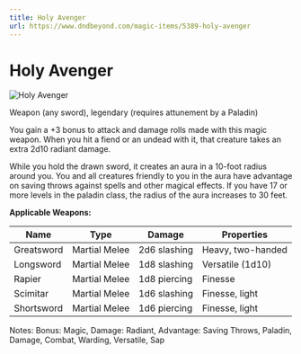 ```yaml
---
title: Holy Avenger
url: https://www.dndbeyond.com/magic-items/5389-holy-avenger
---
```


# Holy Avenger

![Holy Avenger](holy-avenger.png)

Weapon (any sword), legendary (requires attunement by a Paladin)

You gain a +3 bonus to attack and damage rolls made with this magic weapon. When you hit a fiend or an undead with it, that creature takes an extra 2d10 radiant damage.

While you hold the drawn sword, it creates an aura in a 10-foot radius around you. You and all creatures friendly to you in the aura have advantage on saving throws against spells and other magical effects. If you have 17 or more levels in the paladin class, the radius of the aura increases to 30 feet.


**Applicable Weapons:**

| Name | Type | Damage | Properties |
|---|---|---|---|
| Greatsword | Martial Melee | 2d6 slashing | Heavy, two-handed |
| Longsword | Martial Melee | 1d8 slashing | Versatile (1d10) |
| Rapier | Martial Melee | 1d8 piercing | Finesse |
| Scimitar | Martial Melee | 1d6 slashing | Finesse, light |
| Shortsword | Martial Melee | 1d6 piercing | Finesse, light |


Notes: Bonus: Magic, Damage: Radiant, Advantage: Saving Throws, Paladin, Damage, Combat, Warding, Versatile, Sap